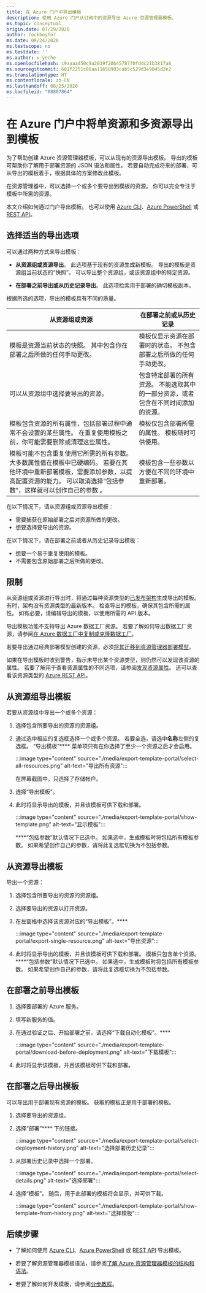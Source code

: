```yaml
---
title: 在 Azure 门户中导出模板
description: 使用 Azure 门户从订阅中的资源导出 Azure 资源管理器模板。
ms.topic: conceptual
origin.date: 07/29/2020
author: rockboyfor
ms.date: 08/24/2020
ms.testscope: no
ms.testdate: ''
ms.author: v-yeche
ms.openlocfilehash: c9aaaa450c9a2019f20b45787f0fddc21b3817a8
ms.sourcegitcommit: 601f2251c86aa11658903cab5c529d3e9845d2e2
ms.translationtype: HT
ms.contentlocale: zh-CN
ms.lasthandoff: 08/25/2020
ms.locfileid: "88807864"
---
```

# <a name="single-and-multi-resource-export-to-a-template-in-azure-portal"></a>在 Azure 门户中将单资源和多资源导出到模板

为了帮助创建 Azure 资源管理器模板，可以从现有的资源导出模板。 导出的模板可帮助你了解用于部署资源的 JSON 语法和属性。 若要自动完成将来的部署，可从导出的模板着手，根据具体的方案修改此模板。

在资源管理器中，可以选择一个或多个要导出到模板的资源。 你可以完全专注于模板中所需的资源。

本文介绍如何通过门户导出模板。 也可以使用 [Azure CLI](../management/manage-resource-groups-cli.md#export-resource-groups-to-templates)、[Azure PowerShell](../management/manage-resource-groups-powershell.md#export-resource-groups-to-templates) 或 [REST API](https://docs.microsoft.com/rest/api/resources/resourcegroups/exporttemplate)。

## <a name="choose-the-right-export-option"></a>选择适当的导出选项

可以通过两种方式来导出模板：

* **从资源组或资源导出**。 此选项基于现有的资源生成新模板。 导出的模板是资源组当前状态的“快照”。 可以导出整个资源组，或该资源组中的特定资源。

* **在部署之前导出或从历史记录导出**。 此选项检索用于部署的确切模板副本。

根据所选的选项，导出的模板具有不同的质量。

| 从资源组或资源 | 在部署之前或从历史记录 |
| --------------------- | ----------------- |
| 模板是资源当前状态的快照。 其中包含你在部署之后所做的任何手动更改。 | 模板仅显示资源在部署时的状态。 不包含部署之后所做的任何手动更改。 |
| 可以从资源组中选择要导出的资源。 | 包含特定部署的所有资源。 不能选取其中的一部分资源，或者包含在不同时间添加的资源。 |
| 模板包含资源的所有属性，包括部署过程中通常不会设置的某些属性。 在重复使用模板之前，你可能需要删除或清理这些属性。 | 模板仅包含部署所需的属性。 模板随时可供使用。 |
| 模板可能不包含重复使用它所需的所有参数。 大多数属性值在模板中已硬编码。 若要在其他环境中重新部署模板，需要添加参数，以提高配置资源的能力。  可以取消选择“包括参数”，这样就可以创作自己的参数  。 | 模板包含一些参数以方便在不同的环境中重新部署。 |

在以下情况下，请从资源组或资源导出模板：

* 需要捕获在原始部署之后对资源所做的更改。
* 想要选择要导出的资源。

在以下情况下，请在部署之前或者从历史记录导出模板：

* 想要一个易于重复使用的模板。
* 不需要包含原始部署之后所做的更改。

## <a name="limitations"></a>限制

从资源组或资源进行导出时，将通过每种资源类型的[已发布架构](https://github.com/Azure/azure-resource-manager-schemas/tree/master/schemas)生成导出的模板。 有时，架构没有资源类型的最新版本。 检查导出的模板，确保其包含所需的属性。 如有必要，请编辑导出的模板，以使用所需的 API 版本。

导出模板功能不支持导出 Azure 数据工厂资源。 若要了解如何导出数据工厂资源，请参阅[在 Azure 数据工厂中复制或克隆数据工厂](https://docs.azure.cn/data-factory/copy-clone-data-factory)。

若要导出通过经典部署模型创建的资源，必须[将其迁移到资源管理器部署模型](https://docs.azure.cn/virtual-machines/windows/migration-classic-resource-manager-overview)。

如果在导出模板时收到警告，指示未导出某个资源类型，则仍然可以发现该资源的属性。 若要了解用于查看资源属性的不同选项，请参阅[发现资源属性](view-resources.md)。 还可以查看该资源类型的 [Azure REST API](https://docs.microsoft.com/rest/api/azure/)。

## <a name="export-template-from-a-resource-group"></a>从资源组导出模板

若要从资源组中导出一个或多个资源：

1. 选择包含所要导出的资源的资源组。

1. 通过选中相应的复选框选择一个或多个资源。  若要全选，请选中**名称**左侧的复选框。 “导出模板”**** 菜单项只有在你选择了至少一个资源之后才会启用。

    :::image type="content" source="./media/export-template-portal/select-all-resources.png" alt-text="导出所有资源":::

    在屏幕截图中，只选择了存储帐户。
1. 选择“导出模板”。

1. 此时将显示导出的模板，并且该模板可供下载和部署。

    :::image type="content" source="./media/export-template-portal/show-template.png" alt-text="显示模板":::

    ****“包括参数”默认情况下已选中。  如果选中，生成模板时将包括所有模板参数。 如果希望创作自己的参数，请将此复选框切换为不包括参数。

## <a name="export-template-from-a-resource"></a>从资源导出模板

导出一个资源：

1. 选择包含所要导出的资源的资源组。

1. 选择要导出的资源以打开资源。

1. 在左窗格中选择该资源对应的“导出模板”。****

    :::image type="content" source="./media/export-template-portal/export-single-resource.png" alt-text="导出资源":::

1. 此时将显示导出的模板，并且该模板可供下载和部署。 模板只包含单个资源。 ****“包括参数”默认情况下已选中。  如果选中，生成模板时将包括所有模板参数。 如果希望创作自己的参数，请将此复选框切换为不包括参数。

## <a name="export-template-before-deployment"></a>在部署之前导出模板

1. 选择要部署的 Azure 服务。

1. 填写新服务的值。

1. 在通过验证之后、开始部署之前，请选择“下载自动化模板”。****

    :::image type="content" source="./media/export-template-portal/download-before-deployment.png" alt-text="下载模板":::

1. 此时将显示该模板，并且该模板可供下载和部署。

## <a name="export-template-after-deployment"></a>在部署之后导出模板

可以导出用于部署现有资源的模板。 获取的模板正是用于部署的模板。

1. 选择要导出的资源组。

1. 选择“部署”**** 下的链接。

    :::image type="content" source="./media/export-template-portal/select-deployment-history.png" alt-text="选择部署历史记录":::

1. 从部署历史记录中选择一个部署。

    :::image type="content" source="./media/export-template-portal/select-details.png" alt-text="选择部署":::

1. 选择“模板”。 随后，用于此部署的模板将会显示，并可供下载。

    :::image type="content" source="./media/export-template-portal/show-template-from-history.png" alt-text="选择模板":::

## <a name="next-steps"></a>后续步骤

- 了解如何使用 [Azure CLI](../management/manage-resource-groups-cli.md#export-resource-groups-to-templates)、[Azure PowerShell](../management/manage-resource-groups-powershell.md#export-resource-groups-to-templates) 或 [REST API](https://docs.microsoft.com/rest/api/resources/resourcegroups/exporttemplate) 导出模板。
- 若要了解资源管理器模板语法，请参阅[了解 Azure 资源管理器模板的结构和语法](template-syntax.md)。
- 若要了解如何开发模板，请参阅[分步教程](../index.yml)。

    <!--Not Available on [template reference](https://docs.microsoft.com/azure/templates/)-->

<!-- Update_Description: update meta properties, wording update, update link -->